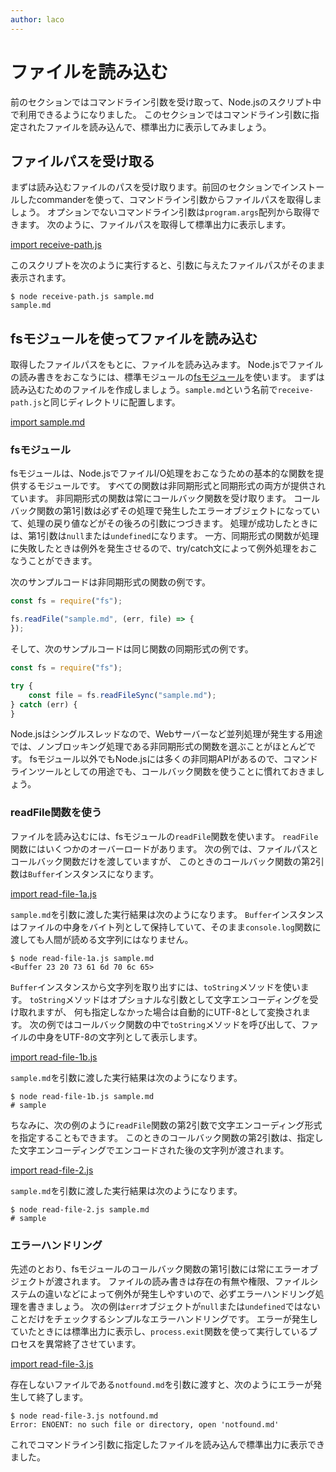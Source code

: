 ```yaml
---
author: laco 
---
```


# ファイルを読み込む

前のセクションではコマンドライン引数を受け取って、Node.jsのスクリプト中で利用できるようになりました。
このセクションではコマンドライン引数に指定されたファイルを読み込んで、標準出力に表示してみましょう。

## ファイルパスを受け取る

まずは読み込むファイルのパスを受け取ります。前回のセクションでインストールしたcommanderを使って、コマンドライン引数からファイルパスを取得しましょう。
オプションでないコマンドライン引数は`program.args`配列から取得できます。
次のように、ファイルパスを取得して標準出力に表示します。

[import receive-path.js](src/receive-path.js)

このスクリプトを次のように実行すると、引数に与えたファイルパスがそのまま表示されます。

```shell-session
$ node receive-path.js sample.md
sample.md
```

## fsモジュールを使ってファイルを読み込む

取得したファイルパスをもとに、ファイルを読み込みます。
Node.jsでファイルの読み書きをおこなうには、標準モジュールの[fsモジュール][]を使います。
まずは読み込むためのファイルを作成しましょう。`sample.md`という名前で`receive-path.js`と同じディレクトリに配置します。

[import sample.md](src/sample.md)

### fsモジュール

fsモジュールは、Node.jsでファイルI/O処理をおこなうための基本的な関数を提供するモジュールです。
すべての関数は非同期形式と同期形式の両方が提供されています。
非同期形式の関数は常にコールバック関数を受け取ります。 
コールバック関数の第1引数は必ずその処理で発生したエラーオブジェクトになっていて、処理の戻り値などがその後ろの引数につづきます。
処理が成功したときには、第1引数は`null`または`undefined`になります。
一方、同期形式の関数が処理に失敗したときは例外を発生させるので、try/catch文によって例外処理をおこなうことができます。

次のサンプルコードは非同期形式の関数の例です。

```js
const fs = require("fs");

fs.readFile("sample.md", (err, file) => {
});
```

そして、次のサンプルコードは同じ関数の同期形式の例です。

```js
const fs = require("fs");

try {
    const file = fs.readFileSync("sample.md");
} catch (err) { 
}
```

Node.jsはシングルスレッドなので、Webサーバーなど並列処理が発生する用途では、ノンブロッキング処理である非同期形式の関数を選ぶことがほとんどです。
fsモジュール以外でもNode.jsには多くの非同期APIがあるので、コマンドラインツールとしての用途でも、コールバック関数を使うことに慣れておきましょう。

### readFile関数を使う

ファイルを読み込むには、fsモジュールの`readFile`関数を使います。
`readFile`関数にはいくつかのオーバーロードがあります。
次の例では、ファイルパスとコールバック関数だけを渡していますが、
このときのコールバック関数の第2引数は`Buffer`インスタンスになります。

[import read-file-1a.js](src/read-file-1a.js)

`sample.md`を引数に渡した実行結果は次のようになります。
`Buffer`インスタンスはファイルの中身をバイト列として保持していて、そのまま`console.log`関数に渡しても人間が読める文字列にはなりません。

```shell-session
$ node read-file-1a.js sample.md
<Buffer 23 20 73 61 6d 70 6c 65>
```

`Buffer`インスタンスから文字列を取り出すには、`toString`メソッドを使います。
`toString`メソッドはオプショナルな引数として文字エンコーディングを受け取れますが、
何も指定しなかった場合は自動的にUTF-8として変換されます。
次の例ではコールバック関数の中で`toString`メソッドを呼び出して、ファイルの中身をUTF-8の文字列として表示します。

[import read-file-1b.js](src/read-file-1b.js)

`sample.md`を引数に渡した実行結果は次のようになります。

```shell-session
$ node read-file-1b.js sample.md
# sample
```

ちなみに、次の例のように`readFile`関数の第2引数で文字エンコーディング形式を指定することもできます。
このときのコールバック関数の第2引数は、指定した文字エンコーディングでエンコードされた後の文字列が渡されます。

[import read-file-2.js](src/read-file-2.js)

`sample.md`を引数に渡した実行結果は次のようになります。

```shell-session
$ node read-file-2.js sample.md
# sample
```

### エラーハンドリング

先述のとおり、fsモジュールのコールバック関数の第1引数には常にエラーオブジェクトが渡されます。
ファイルの読み書きは存在の有無や権限、ファイルシステムの違いなどによって例外が発生しやすいので、必ずエラーハンドリング処理を書きましょう。
次の例は`err`オブジェクトが`null`または`undefined`ではないことだけをチェックするシンプルなエラーハンドリングです。
エラーが発生していたときには標準出力に表示し、`process.exit`関数を使って実行しているプロセスを異常終了させています。

[import read-file-3.js](src/read-file-3.js)

存在しないファイルである`notfound.md`を引数に渡すと、次のようにエラーが発生して終了します。

```shell-session
$ node read-file-3.js notfound.md
Error: ENOENT: no such file or directory, open 'notfound.md'
```

これでコマンドライン引数に指定したファイルを読み込んで標準出力に表示できました。

[fsモジュール]: https://nodejs.org/api/fs.html
[Buffer]: https://nodejs.org/api/buffer.html